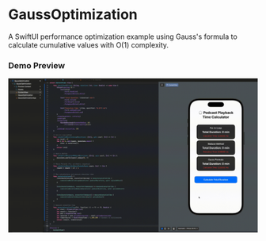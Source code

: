 # GaussOptimization

A SwiftUI performance optimization example using Gauss's formula to calculate cumulative values with O(1) complexity.

### Demo Preview
<p align="center">
    <img src="https://github.com/FoksWang/iOS-Code-Examples/blob/main/GaussOptimization/GaussOptimization/GaussOptimization.gif" width="1000">
</p>

